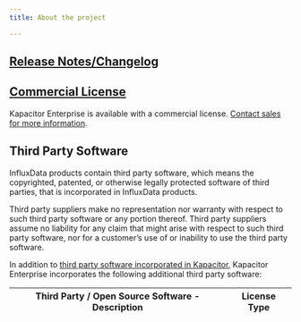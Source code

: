 ```yaml
---
title: About the project

---
```


## [Release Notes/Changelog](/enterprise_kapacitor/v1.4/about-the-project/release-notes-changelog/)

## [Commercial License](https://www.influxdata.com/legal/slsa/)

Kapacitor Enterprise is available with a commercial license.  [Contact sales for more information](https://www.influxdata.com/contact-sales/).

## Third Party Software

InfluxData products contain third party software, which means the copyrighted, patented, or otherwise legally protected
software of third parties, that is incorporated in InfluxData products.

Third party suppliers make no representation nor warranty with respect to such third party software or any portion thereof.
Third party suppliers assume no liability for any claim that might arise with respect to such third party software, nor for a
customer’s use of or inability to use the third party software.

In addition to [third party software incorporated in Kapacitor](http://docs.influxdata.com/kapacitor/latest/about_the_project/#third_party), Kapacitor Enterprise incorporates the following additional third party software:

| Third Party / Open Source Software - Description | License Type                             |
| ---------------------------------------- | ---------------------------------------- |
